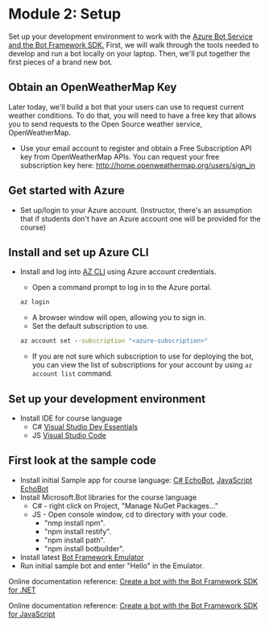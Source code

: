 # Module 2: Setup
Set up your development environment to work with the [Azure Bot Service and the Bot Framework SDK.](https://docs.microsoft.com/en-us/azure/bot-service/bot-service-overview-introduction?view=azure-bot-service-4.0) First, we
will walk through the tools needed to develop and run a bot locally on your laptop. Then, we'll put together the first pieces
of a brand new bot.

## Obtain an OpenWeatherMap Key
Later today, we'll build a bot that your users can use to request current weather conditions. To do that, you will need to have a free key that allows you to send requests to the Open Source weather service, OpenWeatherMap.
* Use your email account to register and obtain a Free Subscription API key from OpenWeatherMap APIs.
  You can request your free subscription key here: http://home.openweathermap.org/users/sign_in

## Get started with Azure
* Set up/login to your Azure account. (Instructor, there's an assumption that if students don't have an Azure account one will be provided for the course)

## Install and set up Azure CLI
* Install and log into [AZ CLI](https://aka.ms/az-cli-download) using Azure account credentials.
  -  Open a command prompt to log in to the Azure portal.

  ```cmd
  az login
  ```
  - A browser window will open, allowing you to sign in.
  - Set the default subscription to use.

  ```cmd
  az account set --subscription "<azure-subscription>"
  ```
  - If you are not sure which subscription to use for deploying the bot, you can view the list of subscriptions for your account by using `az account list` command.

## Set up your development environment
* Install IDE for course language
  - C# [Visual Studio Dev Essentials](https://visualstudio.microsoft.com/dev-essentials/)
  - JS [Visual Studio Code](https://code.visualstudio.com/Download)

## First look at the sample code
* Install initial Sample app for course language: [C# EchoBot](https://aka.ms/cs-echobot-sample), [JavaScript EchoBot](https://aka.ms/js-echobot-sample)
* Install Microsoft.Bot libraries for the course language
  - C# - right click on Project, "Manage NuGet Packages..."
  - JS - Open console window, cd to directory with your code.
    - "nmp install npm".
    - "npm install restify".
    - "npm install path".
    - "npm install botbuilder".
* Install latest [Bot Framework Emulator](https://aka.ms/bot-framework-emulator-readme)
* Run initial sample bot and enter "Hello" in the Emulator.

Online documentation reference: [Create a bot with the Bot Framework SDK for .NET](https://docs.microsoft.com/en-us/azure/bot-service/dotnet/bot-builder-dotnet-sdk-quickstart?view=azure-bot-service-4.0)

Online documentation reference: [Create a bot with the Bot Framework SDK for JavaScript](https://docs.microsoft.com/en-us/azure/bot-service/javascript/bot-builder-javascript-quickstart?view=azure-bot-service-4.0)

